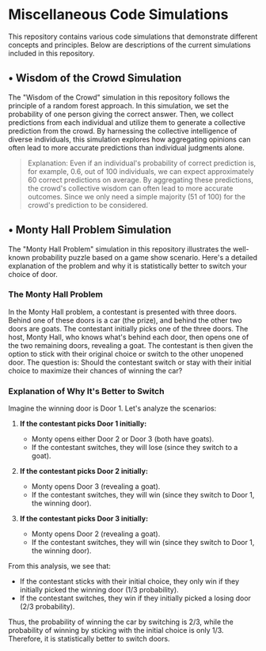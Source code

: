 # Miscellaneous Code Simulations

This repository contains various code simulations that demonstrate different concepts and principles. Below are descriptions of the current simulations included in this repository.

## • Wisdom of the Crowd Simulation

The "Wisdom of the Crowd" simulation in this repository follows the principle of a random forest approach. In this simulation, we set the probability of one person giving the correct answer. Then, we collect predictions from each individual and utilize them to generate a collective prediction from the crowd. By harnessing the collective intelligence of diverse individuals, this simulation explores how aggregating opinions can often lead to more accurate predictions than individual judgments alone.

> Explanation: Even if an individual's probability of correct prediction is, for example, 0.6, out of 100 individuals, we can expect approximately 60 correct predictions on average. By aggregating these predictions, the crowd's collective wisdom can often lead to more accurate outcomes. Since we only need a simple majority (51 of 100) for the crowd's prediction to be considered.

## • Monty Hall Problem Simulation

The "Monty Hall Problem" simulation in this repository illustrates the well-known probability puzzle based on a game show scenario. Here's a detailed explanation of the problem and why it is statistically better to switch your choice of door.

### The Monty Hall Problem

In the Monty Hall problem, a contestant is presented with three doors. Behind one of these doors is a car (the prize), and behind the other two doors are goats. The contestant initially picks one of the three doors. The host, Monty Hall, who knows what's behind each door, then opens one of the two remaining doors, revealing a goat. The contestant is then given the option to stick with their original choice or switch to the other unopened door. The question is: Should the contestant switch or stay with their initial choice to maximize their chances of winning the car?

### Explanation of Why It's Better to Switch

Imagine the winning door is Door 1. Let's analyze the scenarios:

1. **If the contestant picks Door 1 initially:**
    - Monty opens either Door 2 or Door 3 (both have goats).
    - If the contestant switches, they will lose (since they switch to a goat).

2. **If the contestant picks Door 2 initially:**
    - Monty opens Door 3 (revealing a goat).
    - If the contestant switches, they will win (since they switch to Door 1, the winning door).

3. **If the contestant picks Door 3 initially:**
    - Monty opens Door 2 (revealing a goat).
    - If the contestant switches, they will win (since they switch to Door 1, the winning door).

From this analysis, we see that:
- If the contestant sticks with their initial choice, they only win if they initially picked the winning door (1/3 probability).
- If the contestant switches, they win if they initially picked a losing door (2/3 probability).

Thus, the probability of winning the car by switching is 2/3, while the probability of winning by sticking with the initial choice is only 1/3. Therefore, it is statistically better to switch doors.
